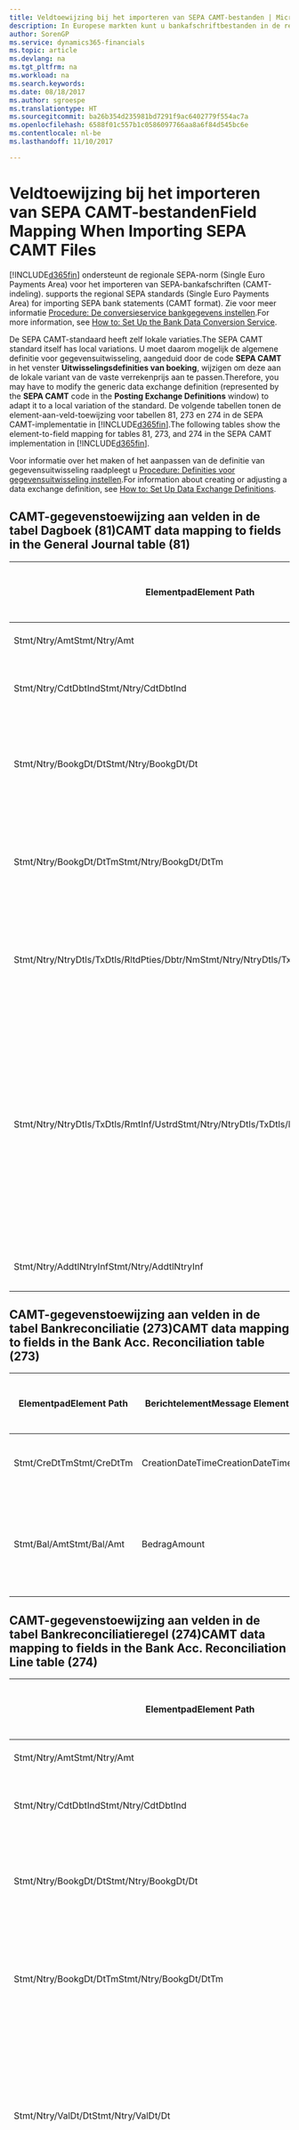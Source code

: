 ```yaml
---
title: Veldtoewijzing bij het importeren van SEPA CAMT-bestanden | Microsoft Docs
description: In Europese markten kunt u bankafschriftbestanden in de regionale SEPA-norm (Single Euro Payments Area) importeren.
author: SorenGP
ms.service: dynamics365-financials
ms.topic: article
ms.devlang: na
ms.tgt_pltfrm: na
ms.workload: na
ms.search.keywords: 
ms.date: 08/18/2017
ms.author: sgroespe
ms.translationtype: HT
ms.sourcegitcommit: ba26b354d235981bd7291f9ac6402779f554ac7a
ms.openlocfilehash: 6588f01c557b1c0586097766aa8a6f84d545bc6e
ms.contentlocale: nl-be
ms.lasthandoff: 11/10/2017

---
```

# <a name="field-mapping-when-importing-sepa-camt-files"></a><span data-ttu-id="1b92d-103">Veldtoewijzing bij het importeren van SEPA CAMT-bestanden</span><span class="sxs-lookup"><span data-stu-id="1b92d-103">Field Mapping When Importing SEPA CAMT Files</span></span>
[!INCLUDE[d365fin](includes/d365fin_md.md)]<span data-ttu-id="1b92d-104"> ondersteunt de regionale SEPA-norm (Single Euro Payments Area) voor het importeren van SEPA-bankafschriften (CAMT-indeling).</span><span class="sxs-lookup"><span data-stu-id="1b92d-104"> supports the regional SEPA standards (Single Euro Payments Area) for importing SEPA bank statements (CAMT format).</span></span> <span data-ttu-id="1b92d-105">Zie voor meer informatie [Procedure: De conversieservice bankgegevens instellen](bank-how-setup-bank-data-conversion-service.md).</span><span class="sxs-lookup"><span data-stu-id="1b92d-105">For more information, see [How to: Set Up the Bank Data Conversion Service](bank-how-setup-bank-data-conversion-service.md).</span></span>  

 <span data-ttu-id="1b92d-106">De SEPA CAMT-standaard heeft zelf lokale variaties.</span><span class="sxs-lookup"><span data-stu-id="1b92d-106">The SEPA CAMT standard itself has local variations.</span></span> <span data-ttu-id="1b92d-107">U moet daarom mogelijk de algemene definitie voor gegevensuitwisseling, aangeduid door de code **SEPA CAMT** in het venster **Uitwisselingsdefinities van boeking**, wijzigen om deze aan de lokale variant van de vaste verrekenprijs aan te passen.</span><span class="sxs-lookup"><span data-stu-id="1b92d-107">Therefore, you may have to modify the generic data exchange definition (represented by the **SEPA CAMT** code in the **Posting Exchange Definitions** window) to adapt it to a local variation of the standard.</span></span> <span data-ttu-id="1b92d-108">De volgende tabellen tonen de element-aan-veld-toewijzing voor tabellen 81, 273 en 274 in de SEPA CAMT-implementatie in [!INCLUDE[d365fin](includes/d365fin_md.md)].</span><span class="sxs-lookup"><span data-stu-id="1b92d-108">The following tables show the element-to-field mapping for tables 81, 273, and 274 in the SEPA CAMT implementation in [!INCLUDE[d365fin](includes/d365fin_md.md)].</span></span>  

 <span data-ttu-id="1b92d-109">Voor informatie over het maken of het aanpassen van de definitie van gegevensuitwisseling raadpleegt u [Procedure: Definities voor gegevensuitwisseling instellen](across-how-to-set-up-data-exchange-definitions.md).</span><span class="sxs-lookup"><span data-stu-id="1b92d-109">For information about creating or adjusting a data exchange definition, see [How to: Set Up Data Exchange Definitions](across-how-to-set-up-data-exchange-definitions.md).</span></span>  

## <a name="camt-data-mapping-to-fields-in-the-general-journal-table-81"></a><span data-ttu-id="1b92d-110">CAMT-gegevenstoewijzing aan velden in de tabel Dagboek (81)</span><span class="sxs-lookup"><span data-stu-id="1b92d-110">CAMT data mapping to fields in the General Journal table (81)</span></span>  

|<span data-ttu-id="1b92d-111">Elementpad</span><span class="sxs-lookup"><span data-stu-id="1b92d-111">Element Path</span></span>|<span data-ttu-id="1b92d-112">Berichtelement</span><span class="sxs-lookup"><span data-stu-id="1b92d-112">Message Element</span></span>|<span data-ttu-id="1b92d-113">Gegevenssoort</span><span class="sxs-lookup"><span data-stu-id="1b92d-113">Data Type</span></span>|<span data-ttu-id="1b92d-114">Omschrijving</span><span class="sxs-lookup"><span data-stu-id="1b92d-114">Description</span></span>|<span data-ttu-id="1b92d-115">Identificatie voor een negatief teken</span><span class="sxs-lookup"><span data-stu-id="1b92d-115">Negative-Sign Identifier</span></span>|<span data-ttu-id="1b92d-116">Veldnr.</span><span class="sxs-lookup"><span data-stu-id="1b92d-116">Field No.</span></span>|<span data-ttu-id="1b92d-117">Veldnaam</span><span class="sxs-lookup"><span data-stu-id="1b92d-117">Field Name</span></span>|  
|------------------|---------------------|---------------|-----------------|-------------------------------|---------------|----------------|  
|<span data-ttu-id="1b92d-118">Stmt/Ntry/Amt</span><span class="sxs-lookup"><span data-stu-id="1b92d-118">Stmt/Ntry/Amt</span></span>|<span data-ttu-id="1b92d-119">Bedrag</span><span class="sxs-lookup"><span data-stu-id="1b92d-119">Amount</span></span>|<span data-ttu-id="1b92d-120">Decimaal</span><span class="sxs-lookup"><span data-stu-id="1b92d-120">Decimal</span></span>|<span data-ttu-id="1b92d-121">Het geldbedrag in de kaspost</span><span class="sxs-lookup"><span data-stu-id="1b92d-121">The amount of money in the cash entry</span></span>||<span data-ttu-id="1b92d-122">13</span><span class="sxs-lookup"><span data-stu-id="1b92d-122">13</span></span>|<span data-ttu-id="1b92d-123">Bedrag</span><span class="sxs-lookup"><span data-stu-id="1b92d-123">Amount</span></span>|  
|<span data-ttu-id="1b92d-124">Stmt/Ntry/CdtDbtInd</span><span class="sxs-lookup"><span data-stu-id="1b92d-124">Stmt/Ntry/CdtDbtInd</span></span>|<span data-ttu-id="1b92d-125">CreditDebitIndicator</span><span class="sxs-lookup"><span data-stu-id="1b92d-125">CreditDebitIndicator</span></span>|<span data-ttu-id="1b92d-126">Tekst</span><span class="sxs-lookup"><span data-stu-id="1b92d-126">Text</span></span>|<span data-ttu-id="1b92d-127">Geeft aan of de post een credit- of een debetpost is</span><span class="sxs-lookup"><span data-stu-id="1b92d-127">Indicates whether the entry is a credit or a debit entry</span></span>|<span data-ttu-id="1b92d-128">DBIT</span><span class="sxs-lookup"><span data-stu-id="1b92d-128">DBIT</span></span>|<span data-ttu-id="1b92d-129">13</span><span class="sxs-lookup"><span data-stu-id="1b92d-129">13</span></span>|<span data-ttu-id="1b92d-130">Bedrag</span><span class="sxs-lookup"><span data-stu-id="1b92d-130">Amount</span></span>|  
|<span data-ttu-id="1b92d-131">Stmt/Ntry/BookgDt/Dt</span><span class="sxs-lookup"><span data-stu-id="1b92d-131">Stmt/Ntry/BookgDt/Dt</span></span>|<span data-ttu-id="1b92d-132">Datum</span><span class="sxs-lookup"><span data-stu-id="1b92d-132">Date</span></span>|<span data-ttu-id="1b92d-133">Datum</span><span class="sxs-lookup"><span data-stu-id="1b92d-133">Date</span></span>|<span data-ttu-id="1b92d-134">De datum waarop een post wordt geboekt naar een rekening in de boeken van de rekeningservice</span><span class="sxs-lookup"><span data-stu-id="1b92d-134">The date when an entry is posted to an account on the account servicer's books</span></span>||<span data-ttu-id="1b92d-135">5</span><span class="sxs-lookup"><span data-stu-id="1b92d-135">5</span></span>|<span data-ttu-id="1b92d-136">Boekingsdatum</span><span class="sxs-lookup"><span data-stu-id="1b92d-136">Posting Date</span></span>|  
|<span data-ttu-id="1b92d-137">Stmt/Ntry/BookgDt/DtTm</span><span class="sxs-lookup"><span data-stu-id="1b92d-137">Stmt/Ntry/BookgDt/DtTm</span></span>|<span data-ttu-id="1b92d-138">DateTime</span><span class="sxs-lookup"><span data-stu-id="1b92d-138">DateTime</span></span>|<span data-ttu-id="1b92d-139">DateTime</span><span class="sxs-lookup"><span data-stu-id="1b92d-139">DateTime</span></span>|<span data-ttu-id="1b92d-140">De datum en tijd waarop een post wordt geboekt naar een rekening in de boeken van de rekeningservice</span><span class="sxs-lookup"><span data-stu-id="1b92d-140">The date and time when an entry is posted to an account on the account servicer's books</span></span>||<span data-ttu-id="1b92d-141">5</span><span class="sxs-lookup"><span data-stu-id="1b92d-141">5</span></span>|<span data-ttu-id="1b92d-142">Boekingsdatum</span><span class="sxs-lookup"><span data-stu-id="1b92d-142">Posting Date</span></span>|  
|<span data-ttu-id="1b92d-143">Stmt/Ntry/NtryDtls/TxDtls/RltdPties/Dbtr/Nm</span><span class="sxs-lookup"><span data-stu-id="1b92d-143">Stmt/Ntry/NtryDtls/TxDtls/RltdPties/Dbtr/Nm</span></span>|<span data-ttu-id="1b92d-144">Naam</span><span class="sxs-lookup"><span data-stu-id="1b92d-144">Name</span></span>|<span data-ttu-id="1b92d-145">Tekst</span><span class="sxs-lookup"><span data-stu-id="1b92d-145">Text</span></span>|<span data-ttu-id="1b92d-146">De naam van de partij die een geldbedrag is verschuldigd aan de (uiteindelijke) incassant</span><span class="sxs-lookup"><span data-stu-id="1b92d-146">The name of the party that owes an amount of money to the (ultimate) creditor</span></span>||<span data-ttu-id="1b92d-147">1221</span><span class="sxs-lookup"><span data-stu-id="1b92d-147">1221</span></span>|<span data-ttu-id="1b92d-148">Informatie over betaler</span><span class="sxs-lookup"><span data-stu-id="1b92d-148">Payer Information</span></span>|  
|<span data-ttu-id="1b92d-149">Stmt/Ntry/NtryDtls/TxDtls/RmtInf/Ustrd</span><span class="sxs-lookup"><span data-stu-id="1b92d-149">Stmt/Ntry/NtryDtls/TxDtls/RmtInf/Ustrd</span></span>|<span data-ttu-id="1b92d-150">Ongestructureerd</span><span class="sxs-lookup"><span data-stu-id="1b92d-150">Unstructured</span></span>|<span data-ttu-id="1b92d-151">Tekst</span><span class="sxs-lookup"><span data-stu-id="1b92d-151">Text</span></span>|<span data-ttu-id="1b92d-152">Informatie die wordt verschaft om de afstemming/reconciliatie mogelijk te maken van een post met de artikelen die de betaling wordt geacht te vereffenen, zoals commerciële facturen in een vorderingsysteem, in een ongestructureerde vorm</span><span class="sxs-lookup"><span data-stu-id="1b92d-152">Information supplied to enable the matching/reconciliation of an entry with the items that the payment is intended to settle, such as commercial invoices in an accounts-receivable system, in an unstructured form</span></span>||<span data-ttu-id="1b92d-153">8</span><span class="sxs-lookup"><span data-stu-id="1b92d-153">8</span></span>|<span data-ttu-id="1b92d-154">Omschrijving</span><span class="sxs-lookup"><span data-stu-id="1b92d-154">Description</span></span>|  
|<span data-ttu-id="1b92d-155">Stmt/Ntry/AddtlNtryInf</span><span class="sxs-lookup"><span data-stu-id="1b92d-155">Stmt/Ntry/AddtlNtryInf</span></span>|<span data-ttu-id="1b92d-156">AdditionalEntryInformation</span><span class="sxs-lookup"><span data-stu-id="1b92d-156">AdditionalEntryInformation</span></span>|<span data-ttu-id="1b92d-157">Tekst</span><span class="sxs-lookup"><span data-stu-id="1b92d-157">Text</span></span>|<span data-ttu-id="1b92d-158">Extra informatie over de invoer</span><span class="sxs-lookup"><span data-stu-id="1b92d-158">Additional information about the entry</span></span>||<span data-ttu-id="1b92d-159">1222</span><span class="sxs-lookup"><span data-stu-id="1b92d-159">1222</span></span>|<span data-ttu-id="1b92d-160">Transactie-informatie</span><span class="sxs-lookup"><span data-stu-id="1b92d-160">Transaction Information</span></span>|  

## <a name="camt-data-mapping-to-fields-in-the-bank-acc-reconciliation-table-273"></a><span data-ttu-id="1b92d-161">CAMT-gegevenstoewijzing aan velden in de tabel Bankreconciliatie (273)</span><span class="sxs-lookup"><span data-stu-id="1b92d-161">CAMT data mapping to fields in the Bank Acc. Reconciliation table (273)</span></span>  

|<span data-ttu-id="1b92d-162">Elementpad</span><span class="sxs-lookup"><span data-stu-id="1b92d-162">Element Path</span></span>|<span data-ttu-id="1b92d-163">Berichtelement</span><span class="sxs-lookup"><span data-stu-id="1b92d-163">Message Element</span></span>|<span data-ttu-id="1b92d-164">Gegevenssoort</span><span class="sxs-lookup"><span data-stu-id="1b92d-164">Data Type</span></span>|<span data-ttu-id="1b92d-165">Omschrijving</span><span class="sxs-lookup"><span data-stu-id="1b92d-165">Description</span></span>|<span data-ttu-id="1b92d-166">Identificatie voor een negatief teken</span><span class="sxs-lookup"><span data-stu-id="1b92d-166">Negative-Sign Identifier</span></span>|<span data-ttu-id="1b92d-167">Veldnr.</span><span class="sxs-lookup"><span data-stu-id="1b92d-167">Field No.</span></span>|<span data-ttu-id="1b92d-168">Veldnaam</span><span class="sxs-lookup"><span data-stu-id="1b92d-168">Field Name</span></span>|  
|------------------|---------------------|---------------|-----------------|-------------------------------|---------------|----------------|  
|<span data-ttu-id="1b92d-169">Stmt/CreDtTm</span><span class="sxs-lookup"><span data-stu-id="1b92d-169">Stmt/CreDtTm</span></span>|<span data-ttu-id="1b92d-170">CreationDateTime</span><span class="sxs-lookup"><span data-stu-id="1b92d-170">CreationDateTime</span></span>|<span data-ttu-id="1b92d-171">Datum</span><span class="sxs-lookup"><span data-stu-id="1b92d-171">Date</span></span>|<span data-ttu-id="1b92d-172">De datum en tijd waarop het bericht is gemaakt.</span><span class="sxs-lookup"><span data-stu-id="1b92d-172">The date and time when the message was created</span></span>||<span data-ttu-id="1b92d-173">3</span><span class="sxs-lookup"><span data-stu-id="1b92d-173">3</span></span>|<span data-ttu-id="1b92d-174">Afschriftdatum</span><span class="sxs-lookup"><span data-stu-id="1b92d-174">Statement Date</span></span>|  
|<span data-ttu-id="1b92d-175">Stmt/Bal/Amt</span><span class="sxs-lookup"><span data-stu-id="1b92d-175">Stmt/Bal/Amt</span></span>|<span data-ttu-id="1b92d-176">Bedrag</span><span class="sxs-lookup"><span data-stu-id="1b92d-176">Amount</span></span>|<span data-ttu-id="1b92d-177">Decimaal</span><span class="sxs-lookup"><span data-stu-id="1b92d-177">Decimal</span></span>|<span data-ttu-id="1b92d-178">Het bedrag dat resulteert uit de tot een nettowaarde teruggebrachte bedragen voor alle debet- en creditposten</span><span class="sxs-lookup"><span data-stu-id="1b92d-178">The amount resulting from the netted amounts for all debit and credit entries</span></span>||<span data-ttu-id="1b92d-179">4</span><span class="sxs-lookup"><span data-stu-id="1b92d-179">4</span></span>|<span data-ttu-id="1b92d-180">Eindsaldo afschrift</span><span class="sxs-lookup"><span data-stu-id="1b92d-180">Statement Ending Balance</span></span>|  

## <a name="camt-data-mapping-to-fields-in-the-bank-acc-reconciliation-line-table-274"></a><span data-ttu-id="1b92d-181">CAMT-gegevenstoewijzing aan velden in de tabel Bankreconciliatieregel (274)</span><span class="sxs-lookup"><span data-stu-id="1b92d-181">CAMT data mapping to fields in the Bank Acc. Reconciliation Line table (274)</span></span>  

|<span data-ttu-id="1b92d-182">Elementpad</span><span class="sxs-lookup"><span data-stu-id="1b92d-182">Element Path</span></span>|<span data-ttu-id="1b92d-183">Berichtelement</span><span class="sxs-lookup"><span data-stu-id="1b92d-183">Message Element</span></span>|<span data-ttu-id="1b92d-184">Gegevenssoort</span><span class="sxs-lookup"><span data-stu-id="1b92d-184">Data Type</span></span>|<span data-ttu-id="1b92d-185">Omschrijving</span><span class="sxs-lookup"><span data-stu-id="1b92d-185">Description</span></span>|<span data-ttu-id="1b92d-186">Identificatie voor een negatief teken</span><span class="sxs-lookup"><span data-stu-id="1b92d-186">Negative-Sign Identifier</span></span>|<span data-ttu-id="1b92d-187">Veldnr.</span><span class="sxs-lookup"><span data-stu-id="1b92d-187">Field No.</span></span>|<span data-ttu-id="1b92d-188">Veldnaam</span><span class="sxs-lookup"><span data-stu-id="1b92d-188">Field Name</span></span>|  
|------------------|---------------------|---------------|-----------------|-------------------------------|---------------|----------------|  
|<span data-ttu-id="1b92d-189">Stmt/Ntry/Amt</span><span class="sxs-lookup"><span data-stu-id="1b92d-189">Stmt/Ntry/Amt</span></span>|<span data-ttu-id="1b92d-190">Bedrag</span><span class="sxs-lookup"><span data-stu-id="1b92d-190">Amount</span></span>|<span data-ttu-id="1b92d-191">Decimaal</span><span class="sxs-lookup"><span data-stu-id="1b92d-191">Decimal</span></span>|<span data-ttu-id="1b92d-192">Het geldbedrag in de kaspost</span><span class="sxs-lookup"><span data-stu-id="1b92d-192">The amount of money in the cash entry</span></span>||<span data-ttu-id="1b92d-193">7</span><span class="sxs-lookup"><span data-stu-id="1b92d-193">7</span></span>|<span data-ttu-id="1b92d-194">Afschrifttotaal</span><span class="sxs-lookup"><span data-stu-id="1b92d-194">Statement Amount</span></span>|  
|<span data-ttu-id="1b92d-195">Stmt/Ntry/CdtDbtInd</span><span class="sxs-lookup"><span data-stu-id="1b92d-195">Stmt/Ntry/CdtDbtInd</span></span>|<span data-ttu-id="1b92d-196">CreditDebitIndicator</span><span class="sxs-lookup"><span data-stu-id="1b92d-196">CreditDebitIndicator</span></span>|<span data-ttu-id="1b92d-197">Tekst</span><span class="sxs-lookup"><span data-stu-id="1b92d-197">Text</span></span>|<span data-ttu-id="1b92d-198">Geeft aan of de post een credit- of een debetpost is</span><span class="sxs-lookup"><span data-stu-id="1b92d-198">Indicates whether the entry is a credit or a debit entry</span></span>|<span data-ttu-id="1b92d-199">DBIT</span><span class="sxs-lookup"><span data-stu-id="1b92d-199">DBIT</span></span>|<span data-ttu-id="1b92d-200">7</span><span class="sxs-lookup"><span data-stu-id="1b92d-200">7</span></span>|<span data-ttu-id="1b92d-201">Afschrifttotaal</span><span class="sxs-lookup"><span data-stu-id="1b92d-201">Statement Amount</span></span>|  
|<span data-ttu-id="1b92d-202">Stmt/Ntry/BookgDt/Dt</span><span class="sxs-lookup"><span data-stu-id="1b92d-202">Stmt/Ntry/BookgDt/Dt</span></span>|<span data-ttu-id="1b92d-203">Datum</span><span class="sxs-lookup"><span data-stu-id="1b92d-203">Date</span></span>|<span data-ttu-id="1b92d-204">Datum</span><span class="sxs-lookup"><span data-stu-id="1b92d-204">Date</span></span>|<span data-ttu-id="1b92d-205">De datum waarop een post wordt geboekt naar een rekening in de boeken van de rekeningservice</span><span class="sxs-lookup"><span data-stu-id="1b92d-205">The date when an entry is posted to an account on the account servicer's books</span></span>||<span data-ttu-id="1b92d-206">5</span><span class="sxs-lookup"><span data-stu-id="1b92d-206">5</span></span>|<span data-ttu-id="1b92d-207">Transactiedatum</span><span class="sxs-lookup"><span data-stu-id="1b92d-207">Transaction Date</span></span>|  
|<span data-ttu-id="1b92d-208">Stmt/Ntry/BookgDt/DtTm</span><span class="sxs-lookup"><span data-stu-id="1b92d-208">Stmt/Ntry/BookgDt/DtTm</span></span>|<span data-ttu-id="1b92d-209">DateTime</span><span class="sxs-lookup"><span data-stu-id="1b92d-209">DateTime</span></span>|<span data-ttu-id="1b92d-210">DateTime</span><span class="sxs-lookup"><span data-stu-id="1b92d-210">DateTime</span></span>|<span data-ttu-id="1b92d-211">De datum en tijd waarop een post wordt geboekt naar een rekening in de boeken van de rekeningservice</span><span class="sxs-lookup"><span data-stu-id="1b92d-211">The date and time when an entry is posted to an account on the account servicer's books</span></span>||<span data-ttu-id="1b92d-212">5</span><span class="sxs-lookup"><span data-stu-id="1b92d-212">5</span></span>|<span data-ttu-id="1b92d-213">Transactiedatum</span><span class="sxs-lookup"><span data-stu-id="1b92d-213">Transaction Date</span></span>|  
|<span data-ttu-id="1b92d-214">Stmt/Ntry/ValDt/Dt</span><span class="sxs-lookup"><span data-stu-id="1b92d-214">Stmt/Ntry/ValDt/Dt</span></span>|<span data-ttu-id="1b92d-215">Datum</span><span class="sxs-lookup"><span data-stu-id="1b92d-215">Date</span></span>|<span data-ttu-id="1b92d-216">Datum</span><span class="sxs-lookup"><span data-stu-id="1b92d-216">Date</span></span>|<span data-ttu-id="1b92d-217">De datum waarop activa beschikbaar worden voor de rekeninghouder in het geval van een creditpost, of niet meer beschikbaar zijn voor de rekeninghouder in het geval van een debetpost</span><span class="sxs-lookup"><span data-stu-id="1b92d-217">The date when assets become available to the account owner in case of a credit entry, or cease to be available to the account owner in case of a debit entry</span></span>||<span data-ttu-id="1b92d-218">12</span><span class="sxs-lookup"><span data-stu-id="1b92d-218">12</span></span>|<span data-ttu-id="1b92d-219">Waardedatum</span><span class="sxs-lookup"><span data-stu-id="1b92d-219">Value Date</span></span>|  
|<span data-ttu-id="1b92d-220">Stmt/Ntry/ValDt/DtTm</span><span class="sxs-lookup"><span data-stu-id="1b92d-220">Stmt/Ntry/ValDt/DtTm</span></span>|<span data-ttu-id="1b92d-221">DateTime</span><span class="sxs-lookup"><span data-stu-id="1b92d-221">DateTime</span></span>|<span data-ttu-id="1b92d-222">DateTime</span><span class="sxs-lookup"><span data-stu-id="1b92d-222">DateTime</span></span>|<span data-ttu-id="1b92d-223">De datum en tijd waarop activa beschikbaar worden voor de rekeninghouder in het geval van een creditpost, of niet meer beschikbaar zijn voor de rekeninghouder in het geval van een debetpost</span><span class="sxs-lookup"><span data-stu-id="1b92d-223">The date and time when assets become available to the account owner in case of a credit entry, or cease to be available to the account owner in case of a debit entry</span></span>||<span data-ttu-id="1b92d-224">12</span><span class="sxs-lookup"><span data-stu-id="1b92d-224">12</span></span>|<span data-ttu-id="1b92d-225">Waardedatum</span><span class="sxs-lookup"><span data-stu-id="1b92d-225">Value Date</span></span>|  
|<span data-ttu-id="1b92d-226">Stmt/Ntry/NtryDtls/TxDtls/RltdPties/Dbtr/Nm</span><span class="sxs-lookup"><span data-stu-id="1b92d-226">Stmt/Ntry/NtryDtls/TxDtls/RltdPties/Dbtr/Nm</span></span>|<span data-ttu-id="1b92d-227">Naam</span><span class="sxs-lookup"><span data-stu-id="1b92d-227">Name</span></span>|<span data-ttu-id="1b92d-228">Tekst</span><span class="sxs-lookup"><span data-stu-id="1b92d-228">Text</span></span>|<span data-ttu-id="1b92d-229">De naam van de partij die een geldbedrag is verschuldigd aan de (uiteindelijke) incassant</span><span class="sxs-lookup"><span data-stu-id="1b92d-229">The name of the party that owes an amount of money to the (ultimate) creditor</span></span>||<span data-ttu-id="1b92d-230">15</span><span class="sxs-lookup"><span data-stu-id="1b92d-230">15</span></span>|<span data-ttu-id="1b92d-231">Informatie over betaler</span><span class="sxs-lookup"><span data-stu-id="1b92d-231">Payer Information</span></span>|  
|<span data-ttu-id="1b92d-232">Stmt/Ntry/NtryDtls/TxDtls/RmtInf/Ustrd</span><span class="sxs-lookup"><span data-stu-id="1b92d-232">Stmt/Ntry/NtryDtls/TxDtls/RmtInf/Ustrd</span></span>|<span data-ttu-id="1b92d-233">Ongestructureerd</span><span class="sxs-lookup"><span data-stu-id="1b92d-233">Unstructured</span></span>|<span data-ttu-id="1b92d-234">Tekst</span><span class="sxs-lookup"><span data-stu-id="1b92d-234">Text</span></span>|<span data-ttu-id="1b92d-235">Informatie die wordt verschaft om de afstemming/reconciliatie mogelijk te maken van een post met de artikelen die de betaling wordt geacht te vereffenen, zoals commerciële facturen in een vorderingsysteem, in een ongestructureerde vorm</span><span class="sxs-lookup"><span data-stu-id="1b92d-235">Information supplied to enable the matching/reconciliation of an entry with the items that the payment is intended to settle, such as commercial invoices in an accounts-receivable system, in an unstructured form</span></span>||<span data-ttu-id="1b92d-236">6</span><span class="sxs-lookup"><span data-stu-id="1b92d-236">6</span></span>|<span data-ttu-id="1b92d-237">Omschrijving</span><span class="sxs-lookup"><span data-stu-id="1b92d-237">Description</span></span>|  
|<span data-ttu-id="1b92d-238">Stmt/Ntry/AddtlNtryInf</span><span class="sxs-lookup"><span data-stu-id="1b92d-238">Stmt/Ntry/AddtlNtryInf</span></span>|<span data-ttu-id="1b92d-239">AdditionalEntryInformation</span><span class="sxs-lookup"><span data-stu-id="1b92d-239">AdditionalEntryInformation</span></span>|<span data-ttu-id="1b92d-240">Tekst</span><span class="sxs-lookup"><span data-stu-id="1b92d-240">Text</span></span>|<span data-ttu-id="1b92d-241">Extra informatie over de invoer</span><span class="sxs-lookup"><span data-stu-id="1b92d-241">Additional information about the entry</span></span>||<span data-ttu-id="1b92d-242">16</span><span class="sxs-lookup"><span data-stu-id="1b92d-242">16</span></span>|<span data-ttu-id="1b92d-243">Transactie-informatie</span><span class="sxs-lookup"><span data-stu-id="1b92d-243">Transaction Information</span></span>|  

 <span data-ttu-id="1b92d-244">Elementen in het knooppunt **Ntry** die worden geïmporteerd in [!INCLUDE[d365fin](includes/d365fin_md.md)] maar niet aan velden worden toegewezen, worden opgeslagen in de tabel **Kolomdef. boekingsuitwisseling**.</span><span class="sxs-lookup"><span data-stu-id="1b92d-244">Elements in the **Ntry** node that are imported into [!INCLUDE[d365fin](includes/d365fin_md.md)] but not mapped to any fields are stored in the **Posting Exch. Column Def** table.</span></span> <span data-ttu-id="1b92d-245">Gebruikers kunnen deze elementen vanuit de vensters **Betalingsreconciliatiedagboek**, **Betalingsvereffening** en **Bankreconciliatie** weergeven door de actie **Details bankrekeningafschriftregel** te kiezen.</span><span class="sxs-lookup"><span data-stu-id="1b92d-245">Users can view these elements from the **Payment Reconciliation Journal**, **Payment Application**, and **Bank Acc. Reconciliation** windows by choosing the **Bank Statement Line Details** action.</span></span> <span data-ttu-id="1b92d-246">Zie voor meer informatie [Procedure: Betalingen reconciliëren met automatische vereffening](receivables-how-reconcile-payments-auto-application.md).</span><span class="sxs-lookup"><span data-stu-id="1b92d-246">For more information, see [How to: Reconcile Payments Using Automatic Application](receivables-how-reconcile-payments-auto-application.md).</span></span>  
## <a name="see-also"></a><span data-ttu-id="1b92d-247">Zie ook</span><span class="sxs-lookup"><span data-stu-id="1b92d-247">See Also</span></span>  
[<span data-ttu-id="1b92d-248">Gegevensuitwisseling instellen</span><span class="sxs-lookup"><span data-stu-id="1b92d-248">Setting Up Data Exchange</span></span>](across-set-up-data-exchange.md)  
[<span data-ttu-id="1b92d-249">Gegevens elektronisch uitwisselen</span><span class="sxs-lookup"><span data-stu-id="1b92d-249">Exchanging Data Electronically</span></span>](across-data-exchange.md)  
<span data-ttu-id="1b92d-250">[Procedure: Conversieservice voor bankgegevens instellen](bank-how-setup-bank-data-conversion-service.md) </span><span class="sxs-lookup"><span data-stu-id="1b92d-250">[How to: Set Up the Bank Data Conversion Service](bank-how-setup-bank-data-conversion-service.md) </span></span>  
[<span data-ttu-id="1b92d-251">Procedure: XML-schema's gebruiken om gegevensuitwisselingsdefinities voor te bereiden</span><span class="sxs-lookup"><span data-stu-id="1b92d-251">How to: Use XML Schemas to Prepare Data Exchange Definitions</span></span>](across-how-to-use-xml-schemas-to-prepare-data-exchange-definitions.md)  
[<span data-ttu-id="1b92d-252">Procedure: Betalingen reconciliëren met automatische vereffening</span><span class="sxs-lookup"><span data-stu-id="1b92d-252">How to: Reconcile Payments Using Automatic Application</span></span>](receivables-how-reconcile-payments-auto-application.md)  


